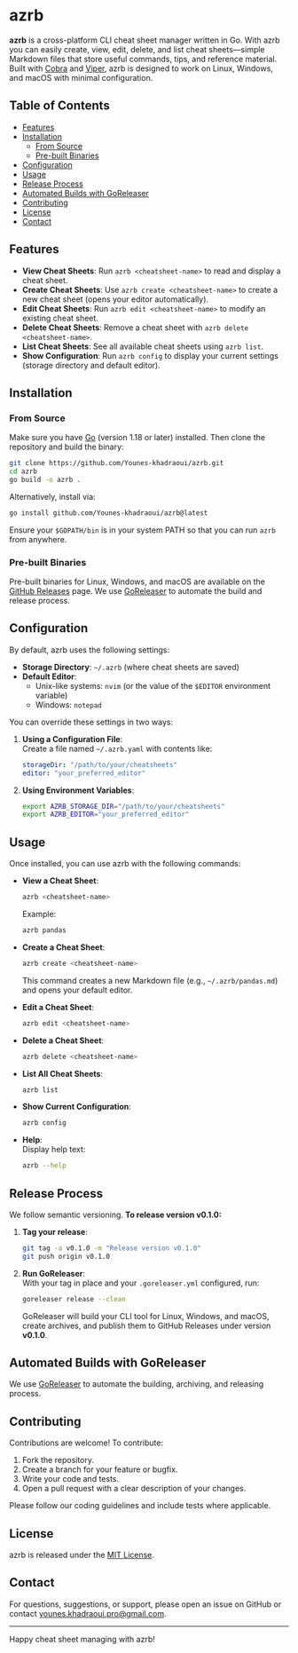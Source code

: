 # azrb

**azrb** is a cross-platform CLI cheat sheet manager written in Go. With azrb you can easily create, view, edit, delete, and list cheat sheets—simple Markdown files that store useful commands, tips, and reference material. Built with [Cobra](https://github.com/spf13/cobra) and [Viper](https://github.com/spf13/viper), azrb is designed to work on Linux, Windows, and macOS with minimal configuration.

## Table of Contents

- [Features](#features)
- [Installation](#installation)
  - [From Source](#from-source)
  - [Pre-built Binaries](#pre-built-binaries)
- [Configuration](#configuration)
- [Usage](#usage)
- [Release Process](#release-process)
- [Automated Builds with GoReleaser](#automated-builds-with-goreleaser)
- [Contributing](#contributing)
- [License](#license)
- [Contact](#contact)

## Features

- **View Cheat Sheets**: Run `azrb <cheatsheet-name>` to read and display a cheat sheet.
- **Create Cheat Sheets**: Use `azrb create <cheatsheet-name>` to create a new cheat sheet (opens your editor automatically).
- **Edit Cheat Sheets**: Run `azrb edit <cheatsheet-name>` to modify an existing cheat sheet.
- **Delete Cheat Sheets**: Remove a cheat sheet with `azrb delete <cheatsheet-name>`.
- **List Cheat Sheets**: See all available cheat sheets using `azrb list`.
- **Show Configuration**: Run `azrb config` to display your current settings (storage directory and default editor).

## Installation

### From Source

Make sure you have [Go](https://golang.org/) (version 1.18 or later) installed. Then clone the repository and build the binary:

```bash
git clone https://github.com/Younes-khadraoui/azrb.git
cd azrb
go build -o azrb .
```

Alternatively, install via:

```bash
go install github.com/Younes-khadraoui/azrb@latest
```

Ensure your `$GOPATH/bin` is in your system PATH so that you can run `azrb` from anywhere.

### Pre-built Binaries

Pre-built binaries for Linux, Windows, and macOS are available on the [GitHub Releases](https://github.com/Younes-khadraoui/azrb/releases) page. We use [GoReleaser](https://goreleaser.com/) to automate the build and release process.

## Configuration

By default, azrb uses the following settings:
- **Storage Directory**: `~/.azrb` (where cheat sheets are saved)
- **Default Editor**:
  - Unix-like systems: `nvim` (or the value of the `$EDITOR` environment variable)
  - Windows: `notepad`

You can override these settings in two ways:

1. **Using a Configuration File**:  
   Create a file named `~/.azrb.yaml` with contents like:

   ```yaml
   storageDir: "/path/to/your/cheatsheets"
   editor: "your_preferred_editor"
   ```

2. **Using Environment Variables**:

   ```bash
   export AZRB_STORAGE_DIR="/path/to/your/cheatsheets"
   export AZRB_EDITOR="your_preferred_editor"
   ```

## Usage

Once installed, you can use azrb with the following commands:

- **View a Cheat Sheet**:  
  ```bash
  azrb <cheatsheet-name>
  ```
  Example:
  ```bash
  azrb pandas
  ```

- **Create a Cheat Sheet**:  
  ```bash
  azrb create <cheatsheet-name>
  ```
  This command creates a new Markdown file (e.g., `~/.azrb/pandas.md`) and opens your default editor.

- **Edit a Cheat Sheet**:  
  ```bash
  azrb edit <cheatsheet-name>
  ```

- **Delete a Cheat Sheet**:  
  ```bash
  azrb delete <cheatsheet-name>
  ```

- **List All Cheat Sheets**:  
  ```bash
  azrb list
  ```

- **Show Current Configuration**:  
  ```bash
  azrb config
  ```

- **Help**:  
  Display help text:
  ```bash
  azrb --help
  ```

## Release Process

We follow semantic versioning. **To release version v0.1.0:**

1. **Tag your release**:

   ```bash
   git tag -a v0.1.0 -m "Release version v0.1.0"
   git push origin v0.1.0
   ```

2. **Run GoReleaser**:  
   With your tag in place and your `.goreleaser.yml` configured, run:

   ```bash
   goreleaser release --clean
   ```

   GoReleaser will build your CLI tool for Linux, Windows, and macOS, create archives, and publish them to GitHub Releases under version **v0.1.0**.

## Automated Builds with GoReleaser

We use [GoReleaser](https://goreleaser.com/) to automate the building, archiving, and releasing process.

## Contributing

Contributions are welcome! To contribute:
1. Fork the repository.
2. Create a branch for your feature or bugfix.
3. Write your code and tests.
4. Open a pull request with a clear description of your changes.

Please follow our coding guidelines and include tests where applicable.

## License

azrb is released under the [MIT License](LICENSE).

## Contact

For questions, suggestions, or support, please open an issue on GitHub or contact [younes.khadraoui.pro@gmail.com](mailto:younes.khadraoui.pro@gmail.com).

---

Happy cheat sheet managing with azrb!

